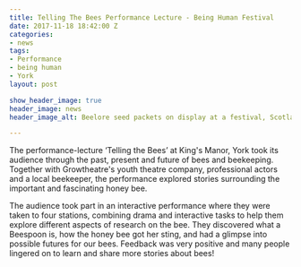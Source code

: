 ```yaml
---
title: Telling The Bees Performance Lecture - Being Human Festival
date: 2017-11-18 18:42:00 Z
categories:
- news
tags:
- Performance
- being human
- York
layout: post

show_header_image: true
header_image: news
header_image_alt: Beelore seed packets on display at a festival, Scotland 2015

---
```


The performance-lecture ‘Telling the Bees’ at King's Manor, York took its audience through the past, present and future of bees and beekeeping. Together with Growtheatre's youth theatre company, professional actors and a local beekeeper, the performance explored stories surrounding the important and fascinating honey bee.

The audience took part in an interactive performance where they were taken to four stations, combining drama and interactive tasks to help them explore different aspects of research on the bee. They discovered what a Beespoon is, how the honey bee got her sting, and had a glimpse into possible futures for our bees. Feedback was very positive and many people lingered on to learn and share more stories about bees!
